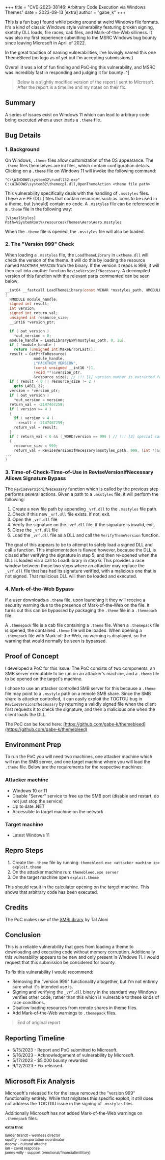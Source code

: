 +++
title = "CVE-2023-38146: Arbitrary Code Execution via Windows Themes"
date = 2023-09-13
[extra]
author = "gabe_k"
+++

This is a fun bug I found while poking around at weird Windows file formats. It's a kind of classic Windows style vulnerability featuring broken signing, sketchy DLL loads, file races, cab files, and Mark-of-the-Web silliness. It was also my first experience submitting to the MSRC Windows bug bounty since leaving Microsoft in April of 2022. 

In the great tradition of naming vulnerabilities, I've lovingly named this one ThemeBleed (no logo as of yet but I'm accepting submissions.)

Overall it was a lot of fun finding and PoC-ing this vulnerability, and MSRC was incredibly fast in responding and judging it for bounty :^]

> Below is a slightly modified version of the report I sent to Microsoft. After the report is a timeline and my notes on their fix.

## Summary

A series of issues exist on Windows 11 which can lead to arbitrary code being executed when a user loads a `.theme` file.

## Bug Details

### 1. Background

On Windows, `.theme` files allow customization of the OS appearance. The `.theme` files themselves are ini files, which contain configuration details. Clicking on a `.theme` file on Windows 11 will invoke the following command:

```
"C:\WINDOWS\system32\rundll32.exe" C:\WINDOWS\system32\themecpl.dll,OpenThemeAction <theme file path>
```
This vulnerability specifically deals with the handling of `.msstyles` files. These are PE (DLL) files that contain resources such as icons to be used in a theme, but (should) contain no code. A `.msstyles` file can be referenced in a `.theme` file in the following way:
```
[VisualStyles]
Path=%SystemRoot%\resources\Themes\Aero\Aero.msstyles
```

When the `.theme` file is opened, the `.msstyles` file will also be loaded.

### 2. The "Version 999" Check

When loading a `.msstyles` file, the `LoadThemeLibrary` in `uxtheme.dll` will check the version of the theme. It will do this by loading the resource named `PACKTHEM_VERSION` from the binary. If the version it reads is 999, it will then call into another function `ReviseVersionIfNecessary`. A decompiled version of this function with the relevant parts commented can be seen below:

```c
__int64 __fastcall LoadThemeLibrary(const WCHAR *msstyles_path, HMODULE *out_module, int *out_version)
{
  HMODULE module_handle;
  signed int result;
  int version;
  signed int return_val;
  unsigned int resource_size;
  __int16 *version_ptr;

  if ( out_version )
    *out_version = 0;
  module_handle = LoadLibraryExW(msstyles_path, 0, 2u);
  if ( !module_handle )
    return (unsigned int)MakeErrorLast();
  result = GetPtrToResource(
             module_handle,
             L"PACKTHEM_VERSION",
             (const unsigned __int16 *)1,
             (void **)&version_ptr,
             &resource_size); // !!! [1] version number is extracted from resource "PACKTHEM_VERSION"
  if ( result < 0 || resource_size != 2 )
    goto LABEL_22;
  version = *version_ptr;
  if ( out_version )
    *out_version = version;
  return_val = -2147467259;
  if ( version >= 4 )
  {
    if ( version > 4 )
      result = -2147467259;
    return_val = result;
  }
  if ( return_val < 0 && (_WORD)version == 999 ) // !!! [2] special case for version 999
  {
    resource_size = 999;
    return_val = ReviseVersionIfNecessary(msstyles_path, 999, (int *)&resource_size); // !!! [3] call to `ReviseVersionIfNecessary`
...
}
```

### 3. Time-of-Check-Time-of-Use in ReviseVersionIfNecessary Allows Signature Bypass

The `ReviseVersionIfNecessary` function which is called by the previous step performs several actions. Given a path to a `.msstyles` file, it will perform the following:

1. Create a new file path by appending `_vrf.dll` to the `.msstyles` file path.
2. Check if this new `_vrf.dll` file exists. If not, exit.
3. Open the `_vrf.dll` file
4. Verify the signature on the `_vrf.dll` file. If the signature is invalid, exit.
5. Close the `_vrf.dll` file
6. Load the `_vrf.dll` file as a DLL and call the `VerifyThemeVersion` function.

The goal of this appears to be to attempt to safely load a signed DLL and call a function. This implementation is flawed however, because the DLL is closed after verifying the signature in step 5, and then re-opened when the DLL is loaded via a call to LoadLibrary in step 6. This provides a race window between those two steps where an attacker may replace the `_vrf.dll` file that has had its signature verified, with a malicious one that is not signed. That malicious DLL will then be loaded and executed.

### 4. Mark-of-the-Web Bypass

If a user downloads a `.theme` file, upon launching it they will receive a security warning due to the presence of Mark-of-the-Web on the file. It turns out this can be bypassed by packaging the `.theme` file in a `.themepack` file.

A `.themepack` file is a cab file containing a `.theme` file. When a `.themepack` file is opened, the contained `.theme` file will be loaded. When opening a `.themepack` file with Mark-of-the-Web, no warning is displayed, so the warning that would normally be seen is bypassed. 

## Proof of Concept

I developed a PoC for this issue. The PoC consists of two components, an SMB server executable to be run on an attacker's machine, and a `.theme` file to be opened on the target's machine.

I chose to use an attacker controlled SMB server for this because a `.theme` file may point to a `.msstyle` path on a remote SMB share. Since the SMB share is attacker controlled, it can easily exploit the TOCTOU bug in `ReviseVersionIfNecessary` by returning a validly signed file when the client first requests it to check the signature, and then a malicious one when the client loads the DLL.

The PoC can be found here: [https://github.com/gabe-k/themebleed](https://github.com/gabe-k/themebleed)

## Environment Prep

To run the PoC you will need two machines, one attacker machine which will run the SMB server, and one target machine where you will load the `.theme` file. Below are the requirements for the respective machines:

### Attacker machine

- Windows 10 or 11
- Disable "Server" service to free up the SMB port (disable and restart, do not just stop the service)
- Up to date .NET
- Accessible to target machine on the network

### Target machine

- Latest Windows 11

## Repro Steps

1. Create the `.theme` file by running: `themebleed.exe <attacker machine ip> exploit.theme`
2.  On the attacker machine run: `themebleed.exe server`
3. On the target machine open `exploit.theme`

This should result in the calculator opening on the target machine. This shows that arbitrary code has been executed.

## Credits

The PoC makes use of the [SMBLibrary](https://github.com/TalAloni/SMBLibrary) by Tal Aloni

## Conclusion

This is a reliable vulnerability that goes from loading a theme to downloading and executing code without memory corruption. Additionally this vulnerability appears to be new and only present in Windows 11. I would request that this submission be considered for bounty.

To fix this vulnerability I would recommend:

- Removing the "version 999" functionality altogether, but I'm not entirely sure what it's intended use is.
- Signing and verifying the `_vrf.dll` binary in the standard way Windows verifies other code, rather than this which is vulnerable to these kinds of race conditions.
- Disallow loading resources from remote shares in theme files.
- Add Mark-of-the-Web warnings to `.themepack` files.

> End of original report

## Reporting Timeline

- 5/15/2023 - Report and PoC submitted to Microsoft.
- 5/16/2023 - Acknowledgement of vulnerability by Microsoft.
- 5/17/2023 - $5,000 bounty rewarded
- 9/12/2023 - Fix released.

## Microsoft Fix Analysis

Microsoft's released fix for the issue removed the "version 999" functionality entirely. While that migitates this specific exploit, it still does not address the TOCTOU issue in the signing of `.msstyles` files.

Additionally Microsoft has not added Mark-of-the-Web warnings on `.themepack` files.

<small>

**extra thnx**

lander brandt - wellness director</br>
squiffy - transportation coordinator</br>
doomy - cultural attache</br>
ian - covid response</br>
james willy - support (emotional/financial/millitary)
